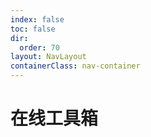 ```yaml
---
index: false
toc: false
dir:
  order: 70
layout: NavLayout
containerClass: nav-container
---
```


# 在线工具箱

<AutoCatalog />
